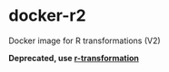 # docker-r2
Docker image for R transformations (V2)

**Deprecated, use [r-transformation](https://github.com/keboola/r-transformation)**
